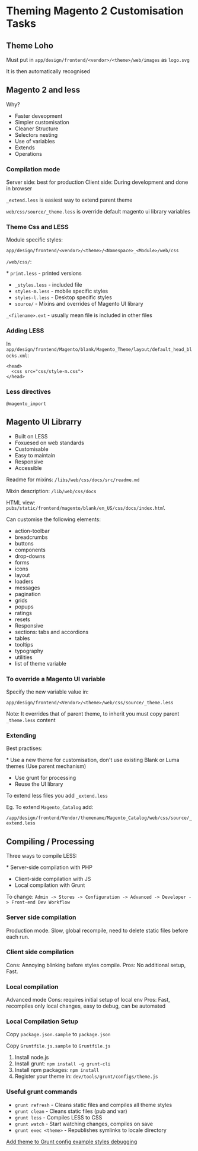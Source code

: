 # Theming Magento 2 Customisation Tasks

## Theme Loho

Must put in `app/design/frontend/<vendor>/<theme>/web/images` as `logo.svg`

It is then automatically recognised

## Magento 2 and less

Why?

* Faster deveopment
* Simpler customisation
* Cleaner Structure
* Selectors nesting
* Use of variables
* Extends
* Operations

### Compilation mode

Server side: best for production
Client side: During development and done in browser

`_extend.less` is easiest way to extend parent theme

`web/css/source/_theme.less` is override default magento ui library variables

### Theme Css and LESS

Module specific styles:

`app/design/frontend/<vendor>/<theme>/<Namespace>_<Module>/web/css`

`/web/css/`:

\* `print.less` - printed versions
* `_styles.less` - included file
* `styles-m.less` - mobile specific styles
* `styles-l.less` - Desktop specific styles
* `source/` - Mixins and overrides of Magento UI library

`_<filename>.ext` - usually mean file is included in other files

### Adding LESS

In `app/design/frontend/Magento/blank/Magento_Theme/layout/default_head_blocks.xml`:

```
<head>
  <css src="css/style-m.css">
</head>
```
### Less directives

`@magento_import`

## Magento UI Librarry

* Built on LESS
* Foxuesed on web standards
* Customisable
* Easy to maintain
* Responsive
* Accessible

Readme for mixins: `/libs/web/css/docs/src/readme.md`

Mixin description: `/lib/web/css/docs`

HTML view: `pubs/static/frontend/magento/blank/en_US/css/docs/index.html`

Can customise the following elements:

* action-toolbar
* breadcrumbs
* buttons
* components
* drop-downs
* forms
* icons
* layout
* loaders
* messages
* pagination
* grids
* popups
* ratings
* resets
* Responsive
* sections: tabs and accordions
* tables
* tooltips
* typography
* utilities
* list of theme variable

### To override a Magento UI variable

Specify the new variable value in:

`app/design/frontend/<Vendor>/<theme>/web/css/source/_theme.less`

Note: It overrides that of parent theme, to inherit you must copy parent `_theme.less` content

### Extending

Best practises:

\* Use a new theme for customisation, don't use existing Blank or Luma themes (Use parent mechanism)
* Use grunt for processing
* Reuse the UI library

To extend less files you add `_extend.less`

Eg. To extend `Magento_Catalog` add:

`/app/design/frontend/Vendor/themename/Magento_Catalog/web/css/source/_extend.less`

## Compiling / Processing

Three ways to compile LESS:

\* Server-side compilation with PHP
* Client-side compilation with JS
* Local compilation with Grunt

To change: `Admin -> Stores -> Configuration -> Advanced -> Developer -> Front-end Dev Workflow`

### Server side compilation

Production mode. Slow, global recompile, need to delete static files before each run.

### Client side compilation

Cons: Annoying blinking before styles compile.
Pros: No additional setup, Fast.

### Local compilation

Advanced mode
Cons: requires initial setup of local env
Pros: Fast, recompiles only local changes, easy to debug, can be automated

### Local Compilation Setup

Copy `package.json.sample` to `package.json`

Copy `Gruntfile.js.sample` to `Gruntfile.js`

1. Install node.js
2. Install grunt: `npm install -g grunt-cli`
3. Install npm packages: `npm install`
4. Register your theme in: `dev/tools/grunt/configs/theme.js`

### Useful grunt commands

* `grunt refresh` - Cleans static files and compiles all theme styles
* `grunt clean` - Cleans static files (pub and var)
* `grunt less` - Compiles LESS to CSS
* `grunt watch` - Start watching changes, compiles on save
* `grunt exec <theme>` - Republishes symlinks to locale directory

[Add theme to Grunt config example styles debugging](http://devdocs.magento.com/guides/v2.0/frontend-dev-guide/css-topics/css_debug.html)
